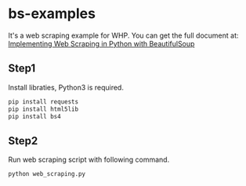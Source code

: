 # bs-examples

It's a web scraping example for WHP. You can get the full document at: [Implementing Web Scraping in Python with BeautifulSoup](https://www.geeksforgeeks.org/implementing-web-scraping-python-beautiful-soup/)

## Step1

Install libraties, Python3 is required.

```python
pip install requests
pip install html5lib
pip install bs4
```

## Step2

Run web scraping script with following command.

```shell
python web_scraping.py
```
